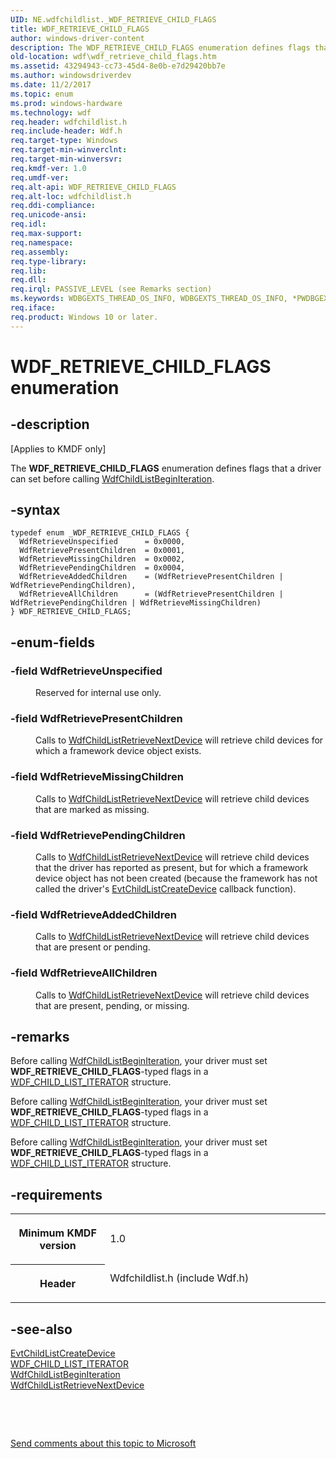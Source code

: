 ```yaml
---
UID: NE.wdfchildlist._WDF_RETRIEVE_CHILD_FLAGS
title: WDF_RETRIEVE_CHILD_FLAGS
author: windows-driver-content
description: The WDF_RETRIEVE_CHILD_FLAGS enumeration defines flags that a driver can set before calling WdfChildListBeginIteration.
old-location: wdf\wdf_retrieve_child_flags.htm
ms.assetid: 43294943-cc73-45d4-8e0b-e7d29420bb7e
ms.author: windowsdriverdev
ms.date: 11/2/2017
ms.topic: enum
ms.prod: windows-hardware
ms.technology: wdf
req.header: wdfchildlist.h
req.include-header: Wdf.h
req.target-type: Windows
req.target-min-winverclnt: 
req.target-min-winversvr: 
req.kmdf-ver: 1.0
req.umdf-ver: 
req.alt-api: WDF_RETRIEVE_CHILD_FLAGS
req.alt-loc: wdfchildlist.h
req.ddi-compliance: 
req.unicode-ansi: 
req.idl: 
req.max-support: 
req.namespace: 
req.assembly: 
req.type-library: 
req.lib: 
req.dll: 
req.irql: PASSIVE_LEVEL (see Remarks section)
ms.keywords: WDBGEXTS_THREAD_OS_INFO, WDBGEXTS_THREAD_OS_INFO, *PWDBGEXTS_THREAD_OS_INFO
req.iface: 
req.product: Windows 10 or later.
---
```


# WDF_RETRIEVE_CHILD_FLAGS enumeration



## -description
<p class="CCE_Message">[Applies to KMDF only]</p>
<p>The <b>WDF_RETRIEVE_CHILD_FLAGS</b> enumeration defines flags that a driver can set before calling <a href="https://msdn.microsoft.com/library/windows/hardware/ff545601">WdfChildListBeginIteration</a>.</p>


## -syntax

````
typedef enum _WDF_RETRIEVE_CHILD_FLAGS { 
  WdfRetrieveUnspecified      = 0x0000,
  WdfRetrievePresentChildren  = 0x0001,
  WdfRetrieveMissingChildren  = 0x0002,
  WdfRetrievePendingChildren  = 0x0004,
  WdfRetrieveAddedChildren    = (WdfRetrievePresentChildren | WdfRetrievePendingChildren),
  WdfRetrieveAllChildren      = (WdfRetrievePresentChildren | WdfRetrievePendingChildren | WdfRetrieveMissingChildren)
} WDF_RETRIEVE_CHILD_FLAGS;
````


## -enum-fields
<dl>

### -field <a id="WdfRetrieveUnspecified"></a><a id="wdfretrieveunspecified"></a><a id="WDFRETRIEVEUNSPECIFIED"></a><b>WdfRetrieveUnspecified</b>

<dd>
<p>Reserved for internal use only.</p>
</dd>

### -field <a id="WdfRetrievePresentChildren"></a><a id="wdfretrievepresentchildren"></a><a id="WDFRETRIEVEPRESENTCHILDREN"></a><b>WdfRetrievePresentChildren</b>

<dd>
<p>Calls to <a href="https://msdn.microsoft.com/library/windows/hardware/ff545655">WdfChildListRetrieveNextDevice</a> will retrieve child devices for which a framework device object exists.</p>
</dd>

### -field <a id="WdfRetrieveMissingChildren"></a><a id="wdfretrievemissingchildren"></a><a id="WDFRETRIEVEMISSINGCHILDREN"></a><b>WdfRetrieveMissingChildren</b>

<dd>
<p>Calls to <a href="https://msdn.microsoft.com/library/windows/hardware/ff545655">WdfChildListRetrieveNextDevice</a> will retrieve child devices that are marked as missing. </p>
</dd>

### -field <a id="WdfRetrievePendingChildren"></a><a id="wdfretrievependingchildren"></a><a id="WDFRETRIEVEPENDINGCHILDREN"></a><b>WdfRetrievePendingChildren</b>

<dd>
<p>Calls to <a href="https://msdn.microsoft.com/library/windows/hardware/ff545655">WdfChildListRetrieveNextDevice</a> will retrieve child devices that the driver has reported as present, but for which a framework device object has not been created (because the framework has not called the driver's <a href="https://msdn.microsoft.com/296fbe06-1680-43a8-b5c3-1a1faa19c6c3">EvtChildListCreateDevice</a> callback function). </p>
</dd>

### -field <a id="WdfRetrieveAddedChildren"></a><a id="wdfretrieveaddedchildren"></a><a id="WDFRETRIEVEADDEDCHILDREN"></a><b>WdfRetrieveAddedChildren</b>

<dd>
<p>Calls to <a href="https://msdn.microsoft.com/library/windows/hardware/ff545655">WdfChildListRetrieveNextDevice</a> will retrieve child devices that are present or pending.</p>
</dd>

### -field <a id="WdfRetrieveAllChildren"></a><a id="wdfretrieveallchildren"></a><a id="WDFRETRIEVEALLCHILDREN"></a><b>WdfRetrieveAllChildren</b>

<dd>
<p>Calls to <a href="https://msdn.microsoft.com/library/windows/hardware/ff545655">WdfChildListRetrieveNextDevice</a> will retrieve child devices that are present, pending, or missing.</p>
</dd>
</dl>

## -remarks
<p>Before calling <a href="https://msdn.microsoft.com/library/windows/hardware/ff545601">WdfChildListBeginIteration</a>, your driver must set <b>WDF_RETRIEVE_CHILD_FLAGS</b>-typed flags in a <a href="https://msdn.microsoft.com/library/windows/hardware/ff551230">WDF_CHILD_LIST_ITERATOR</a> structure.</p>

<p>Before calling <a href="https://msdn.microsoft.com/library/windows/hardware/ff545601">WdfChildListBeginIteration</a>, your driver must set <b>WDF_RETRIEVE_CHILD_FLAGS</b>-typed flags in a <a href="https://msdn.microsoft.com/library/windows/hardware/ff551230">WDF_CHILD_LIST_ITERATOR</a> structure.</p>

<p>Before calling <a href="https://msdn.microsoft.com/library/windows/hardware/ff545601">WdfChildListBeginIteration</a>, your driver must set <b>WDF_RETRIEVE_CHILD_FLAGS</b>-typed flags in a <a href="https://msdn.microsoft.com/library/windows/hardware/ff551230">WDF_CHILD_LIST_ITERATOR</a> structure.</p>

## -requirements
<table>
<tr>
<th width="30%">
<p>Minimum KMDF version</p>
</th>
<td width="70%">
<p>1.0</p>
</td>
</tr>
<tr>
<th width="30%">
<p>Header</p>
</th>
<td width="70%">
<dl>
<dt>Wdfchildlist.h (include Wdf.h)</dt>
</dl>
</td>
</tr>
</table>

## -see-also
<dl>
<dt>
<a href="https://msdn.microsoft.com/296fbe06-1680-43a8-b5c3-1a1faa19c6c3">EvtChildListCreateDevice</a>
</dt>
<dt>
<a href="https://msdn.microsoft.com/library/windows/hardware/ff551230">WDF_CHILD_LIST_ITERATOR</a>
</dt>
<dt>
<a href="https://msdn.microsoft.com/library/windows/hardware/ff545601">WdfChildListBeginIteration</a>
</dt>
<dt>
<a href="https://msdn.microsoft.com/library/windows/hardware/ff545655">WdfChildListRetrieveNextDevice</a>
</dt>
</dl>
<p> </p>
<p> </p>
<p><a href="mailto:wsddocfb@microsoft.com?subject=Documentation%20feedback [wdf\wdf]:%20WDF_RETRIEVE_CHILD_FLAGS enumeration%20 RELEASE:%20(11/2/2017)&amp;body=%0A%0APRIVACY STATEMENT%0A%0AWe use your feedback to improve the documentation. We don't use your email address for any other purpose, and we'll remove your email address from our system after the issue that you're reporting is fixed. While we're working to fix this issue, we might send you an email message to ask for more info. Later, we might also send you an email message to let you know that we've addressed your feedback.%0A%0AFor more info about Microsoft's privacy policy, see http://privacy.microsoft.com/en-us/default.aspx." title="Send comments about this topic to Microsoft">Send comments about this topic to Microsoft</a></p>
